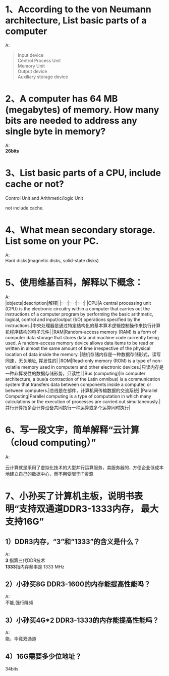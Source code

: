 # 1、According to the von Neumann architecture, List basic parts of a computer
A:<br/>
>Input device<br/>
>Centrol Process Unit<br/>
>Memory Unit<br/>
>Output device<br/>
>Auxiliary storage device<br/>


# 2、A computer has 64 MB (megabytes) of memory. How many bits are needed to address any single byte in memory? 
A:<br/>
**26bits**

# 3、List basic parts of a CPU, include cache or not? 
Control Unit and Arithmetic/logic Unit

not include cache. 

# 4、What mean secondary storage. List some on your PC. 

A:<br/>
Hard disks(magnetic disks, solid-state disks)

# 5、使用维基百科，解释以下概念：
A:<br/>
|objects|description|解释|
|:--:|:--:|:--:|
|CPU|A central processing unit (CPU) is the electronic circuitry within a computer that carries out the instructions of a computer program by performing the basic arithmetic, logical, control and input/output (I/O) operations specified by the instructions.|中央处理器是通过特定结构化的基本算术逻辑控制操作来执行计算机程序结构的电子元件|
|RAM|Random-access memory (RAM) is a form of computer data storage that stores data and machine code currently being used. A random-access memory device allows data items to be read or written in almost the same amount of time irrespective of the physical location of data inside the memory. |随机存储内存是一种数据存储形式，读写同速，无关地址, 挥发性的|
|ROM|Read-only memory (ROM) is a type of non-volatile memory used in computers and other electronic devices.|只读内存是一种非挥发性的数据存储形势，只读性|
|Bus (computing)|In computer architecture, a bus(a contraction of the Latin omnibus) is a communication system that transfers data between components inside a computer, or between computers.|总线是在部件，计算机间传输数据的交流系统|
|Parallel Computing|Parallel computing is a type of computation in which many calculations or the execution of processes are carried out simultaneously.|并行计算指多台计算设备共同执行一种运算或多个运算同时执行|

# 6、写一段文字，简单解释“云计算（cloud computing）”
A:
<p>云计算就是采用了虚拟化技术的大型并行运算服务，卖服务器的...方便企业低成本地建立自己的数据中心，而不用受限于IT资源</p>

# 7、小孙买了计算机主板，说明书表明“支持双通道DDR3-1333内存， 最大支持16G”

## 1）DDR3内存，“3”和“1333”的含义是什么？ 
A:<br/>
**3** 指第三代DDR技术<br/>
**1333**指内存频率是 1333 MHz

## 2）小孙买8G DDR3-1600的内存能提高性能吗？
A:<br/>
不能,强行降频

## 3）小孙买4G*2 DDR3-1333的内存能提高性能吗？ 
A:<br/>
能，毕竟双通道

## 4）16G需要多少位地址？ 
34bits